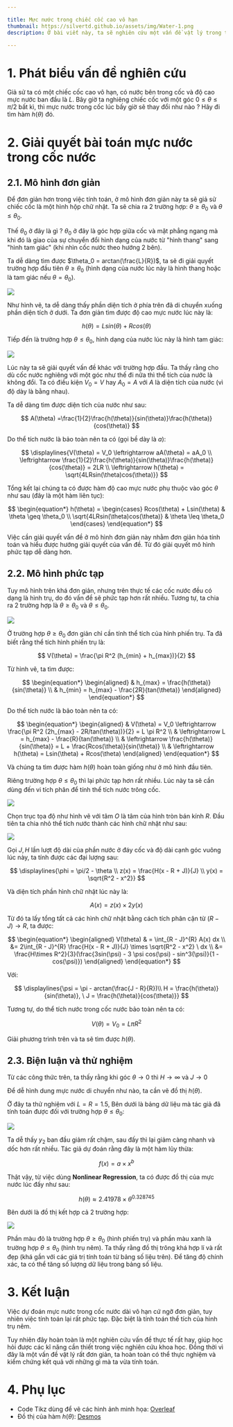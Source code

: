 ```yaml
---

title: Mực nước trong chiếc cốc cao vô hạn
thumbnail: https://silvertd.github.io/assets/img/Water-1.png
description: Ở bài viết này, ta sẽ nghiên cứu một vấn đề vật lý trong thực tế. Đó là mực nước trong một cốc nước sẽ thay đổi như nào khi thay đổi góc nghiêng giữa cốc và mặt phẳng ngang,...

---
```


# 1. Phát biểu vấn đề nghiên cứu
Giả sử ta có một chiếc cốc cao vô hạn, có nước bên trong cốc và độ cao mực nước ban đầu là $L$. Bây giờ ta nghiêng chiếc cốc với một góc $0 \leq \theta \leq \pi/2$ bất kì, thì mực nước trong cốc lúc bấy giờ sẽ thay đổi như nào ? Hãy đi tìm hàm $h(\theta)$ đó.

# 2. Giải quyết bài toán mực nước trong cốc nước
## 2.1. Mô hình đơn giản
Để đơn giản hơn trong việc tính toán, ở mô hình đơn giản này ta sẽ giả sử chiếc cốc là một hình hộp chữ nhật. Ta sẽ chia ra 2 trường hợp: $\theta \geq \theta_0$ và $\theta \leq \theta_0$.

Thế $\theta_0$ ở đây là gì ? $\theta_0$ ở đây là góc hợp giữa cốc và mặt phẳng ngang mà khi đó là giao của sự chuyển đổi hình dạng của nước từ "hình thang" sang "hình tam giác" (khi nhìn cốc nước theo hướng 2 bên).

Ta dễ dàng tìm được $\theta_0 = arctan(\frac{L}{R})$, ta sẽ đi giải quyết trường hợp đầu tiên $\theta \geq \theta_0$ (hình dạng của nước lúc này là hình thang hoặc là tam giác nếu $\theta = \theta_0$).

![](https://silvertd.github.io/assets/img/Water-1.png)

Như hình vẽ, ta dễ dàng thấy phần diện tích ở phía trên đã di chuyển xuống phần diện tích ở dưới. Ta đơn giản tìm được độ cao mực nước lúc này là:

$$
h(\theta) = Lsin(\theta) + Rcos(\theta)
$$

Tiếp đến là trường hợp $\theta \leq \theta_0$, hình dạng của nước lúc này là hình tam giác:

![](https://silvertd.github.io/assets/img/Water-2.png)

Lúc này ta sẽ giải quyết vấn đề khác với trường hợp đầu. Ta thấy rằng cho dù cốc nước nghiêng với một góc như thế đi nữa thì thể tích của nước là không đổi. Ta có điều kiện $V_0 = V$ hay $A_0 = A$ với $A$ là diện tích của nước (vì độ dày là bằng nhau).

Ta dễ dàng tìm được diện tích của nước như sau:

$$
A(\theta) =\frac{1}{2}\frac{h(\theta)}{sin(\theta)}\frac{h(\theta)}{cos(\theta)}
$$

Do thể tích nước là bảo toàn nên ta có (gọi bề dày là $a$):

$$
\displaylines{V(\theta) = V_0 \leftrightarrow aA(\theta) = aA_0 \\
\leftrightarrow \frac{1}{2}\frac{h(\theta)}{sin(\theta)}\frac{h(\theta)}{cos(\theta)} = 2LR \\
\leftrightarrow h(\theta) = \sqrt{4LRsin(\theta)cos(\theta)}}
$$

Tổng kết lại chúng ta có được hàm độ cao mực nước phụ thuộc vào góc $\theta$ như sau (đây là một hàm liên tục):

$$
\begin{equation*}
h(\theta) = 
\begin{cases}
    Rcos(\theta) + Lsin(\theta) & \theta \geq \theta_0 \\
    \sqrt{4LRsin(\theta)cos(\theta)} & \theta \leq \theta_0
\end{cases}
\end{equation*}
$$

Việc cần giải quyết vấn đề ở mô hình đơn giản này nhằm đơn giản hóa tính toán và hiểu được hướng giải quyết của vấn đề. Từ đó giải quyết mô hình phức tạp dễ dàng hơn.

## 2.2. Mô hình phức tạp
Tuy mô hình trên khá đơn giản, nhưng trên thực tế các cốc nước đều có dạng là hình trụ, do đó vấn đề sẽ phức tạp hơn rất nhiều. Tương tự, ta chia ra 2 trường hợp là $\theta \geq \theta_0$ và $\theta \leq \theta_0$.

![](https://silvertd.github.io/assets/img/Water-6.png)

Ở trường hợp $\theta \geq \theta_0$ đơn giản chỉ cần tính thể tích của hình phiến trụ. Ta đã biết rằng thể tích hình phiến trụ là:

$$
V(\theta) = \frac{\pi R^2 (h_{min} + h_{max})}{2}
$$

Từ hình vẽ, ta tìm được:

$$
\begin{equation*}
\begin{aligned}
& h_{max} = \frac{h(\theta)}{sin(\theta)} \\
& h_{min} = h_{max} - \frac{2R}{tan(\theta)}
\end{aligned}
\end{equation*}
$$

Do thể tích nước là bảo toàn nên ta có:

$$
\begin{equation*}
\begin{aligned}
& V(\theta) = V_0 \leftrightarrow \frac{\pi R^2 (2h_{max} - 2R/tan(\theta))}{2} = L \pi R^2 \\
& \leftrightarrow L = h_{max} - \frac{R}{tan(\theta)} \\
& \leftrightarrow \frac{h(\theta)}{sin(\theta)} = L + \frac{Rcos(\theta)}{sin(\theta)} \\
& \leftrightarrow h(\theta) = Lsin(\theta) + Rcos(\theta)
\end{aligned}
\end{equation*}
$$

Và chúng ta tìm được hàm $h(\theta)$ hoàn toàn giống như ở mô hình đầu tiên.

Riêng trường hợp $\theta \leq \theta_0$ thì lại phức tạp hơn rất nhiều. Lúc này ta sẽ cần dùng đến vi tích phân để tính thể tích nước trông cốc.

![](https://silvertd.github.io/assets/img/Water-7.png)

Chọn trục tọa độ như hình vẽ với tâm $O$ là tâm của hình tròn bán kính $R$. Đầu tiên ta chia nhỏ thể tích nước thành các hình chữ nhật như sau:

![](https://silvertd.github.io/assets/img/Water-3.png)

Gọi $J, H$ lần lượt độ dài của phần nước ở đáy cốc và độ dài cạnh góc vuông lúc này, ta tính được các đại lượng sau:

$$
\displaylines{\phi = \pi/2 - \theta \\
z(x) = \frac{H(x - R + J)}{J} \\
y(x) = \sqrt{R^2 - x^2}}
$$

Và diện tích phần hình chữ nhật lúc này là:

$$
A(x) = z(x) \times 2y(x)
$$

Từ đó ta lấy tổng tất cả các hình chữ nhật bằng cách tích phân cận từ $(R - J) \rightarrow R$, ta được:

$$
\begin{equation*}
\begin{aligned}
    V(\theta) & = \int_{R - J}^{R} A(x) dx \\
    &= 2\int_{R - J}^{R} \frac{H(x - R + J)}{J} \times \sqrt{R^2 - x^2} \ dx \\
    &= \frac{H\times R^2}{3}(\frac{3sin(\psi) - 3 \psi cos(\psi) - sin^3(\psi)}{1 - cos(\psi)})
\end{aligned}
\end{equation*}
$$

Với:

$$
\displaylines{\psi = \pi - arctan(\frac{J - R}{R})\\
H = \frac{h(\theta)}{sin(\theta)}, \ J = \frac{h(\theta)}{cos(\theta)}}
$$

Tương tự, do thể tích nước trong cốc nước bảo toàn nên ta có:

$$
V(\theta) = V_0 = L\pi R^2
$$

Giải phương trình trên và ta sẽ tìm được $h(\theta)$.

## 2.3. Biện luận và thử nghiệm
Từ các công thức trên, ta thấy rằng khi góc $\theta \rightarrow 0$ thì $H \rightarrow \infty$ và $J \rightarrow 0$

Để dễ hình dung mực nước di chuyển như nào, ta cần vẽ đồ thị $h(\theta)$.

Ở đây ta thử nghiệm với $L = R = 1.5$, Bên dưới là bảng dữ liệu mà tác giả đã tính toán được đối với trường hợp $\theta \leq \theta_0$:

![](https://silvertd.github.io/assets/img/Water-5.png)

Ta dễ thấy $y_2$ ban đầu giảm rất chậm, sau đấy thì lại giảm càng nhanh và dốc hơn rất nhiều. Tác giả dự đoán rằng đây là một hàm lũy thừa:

$$
f(x) = a \times x^b
$$

Thật vậy, từ việc dùng <b>Nonlinear Regression</b>, ta có được đồ thị của mực nước lúc đấy như sau:

$$
h(\theta) \approx 2.41978 \times \theta^{0.328745}
$$

Bên dưới là đồ thị kết hợp cả 2 trường hợp:

![](https://silvertd.github.io/assets/img/Water-4.png)

Phần màu đỏ là trường hợp $\theta \geq \theta_0$ (hình phiến trụ) và phần màu xanh là trường hợp $\theta \leq \theta_0$ (hình trụ nêm). Ta thấy rằng đồ thị trông khá hợp lí và rất đẹp (khá gần với các giá trị tính toán từ bảng số liệu trên). Để tăng độ chính xác, ta có thể tăng số lượng dữ liệu trong bảng số liệu. 

# 3. Kết luận
Việc dự đoán mực nước trong cốc nước dài vô hạn cứ ngỡ đơn giản, tuy nhiên việc tính toán lại rất phức tạp. Đặc biệt là tính toán thể tích của hình trụ nêm.

Tuy nhiên đây hoàn toàn là một nghiên cứu vấn đề thực tế rất hay, giúp học hỏi được các kĩ năng cần thiết trong việc nghiên cứu khoa học. Đồng thời vì đây là một vấn đề vật lý rất đơn giản, ta hoàn toàn có thể thực nghiệm và kiểm chứng kết quả với những gì mà ta vừa tính toán.

# 4. Phụ lục
- Code Tikz dùng để vẽ các hình ảnh minh họa: [Overleaf](https://www.overleaf.com/read/zbkmhxwnnzkz#56e3b5)
- Đồ thị của hàm $h(\theta)$: [Desmos](https://www.desmos.com/calculator/wi2givlwd3)
